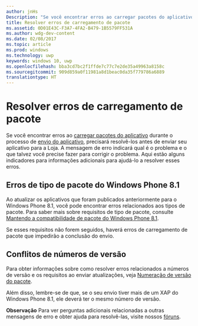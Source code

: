 ```yaml
---
author: jnHs
Description: "Se você encontrar erros ao carregar pacotes do aplicativo durante o processo de envio do aplicativo, precisará resolvê-los antes de enviar seu aplicativo para a Loja."
title: Resolver erros de carregamento de pacote
ms.assetid: 0D01E43C-F3A7-4FA2-B479-1B5579FF531A
ms.author: wdg-dev-content
ms.date: 02/08/2017
ms.topic: article
ms.prod: windows
ms.technology: uwp
keywords: windows 10, uwp
ms.openlocfilehash: bba3cd7bc2f1ffde7c77c7e2de35a49963a8158c
ms.sourcegitcommit: 909d859a0f11981a8d1beac0da35f779786a6889
translationtype: HT
---
```

# <a name="resolve-package-upload-errors"></a>Resolver erros de carregamento de pacote


Se você encontrar erros ao [carregar pacotes do aplicativo](upload-app-packages.md) durante o processo de [envio do aplicativo](app-submissions.md), precisará resolvê-los antes de enviar seu aplicativo para a Loja. A mensagem de erro indicará qual é o problema e o que talvez você precise fazer para corrigir o problema. Aqui estão alguns indicadores para informações adicionais para ajudá-lo a resolver esses erros.

## <a name="package-type-errors-for-windows-phone-81"></a>Erros de tipo de pacote do Windows Phone 8.1

Ao atualizar os aplicativos que foram publicados anteriormente para o Windows Phone 8.1, você pode encontrar erros relacionados aos tipos de pacote. Para saber mais sobre requisitos de tipo de pacote, consulte [Mantendo a compatibilidade de pacote do Windows Phone 8.1](guidance-for-app-package-management.md#maintaining-package-compatibility-for-windows-phone-81).

Se esses requisitos não forem seguidos, haverá erros de carregamento de pacote que impedirão a conclusão do envio.

## <a name="version-number-conflicts"></a>Conflitos de números de versão


Para obter informações sobre como resolver erros relacionados a números de versão e os requisitos ao enviar atualizações, veja [Numeração de versão do pacote](package-version-numbering.md).

Além disso, lembre-se de que, se o seu envio tiver mais de um XAP do Windows Phone 8.1, ele deverá ter o mesmo número de versão.

**Observação**  Para ver perguntas adicionais relacionadas a outras mensagens de erro e obter ajuda para resolvê-las, visite nossos [fóruns](http://go.microsoft.com/fwlink/p/?LinkId=224196).

 

 

 





